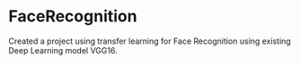 # FaceRecognition
Created a project using transfer learning for Face Recognition using existing Deep Learning model VGG16.
